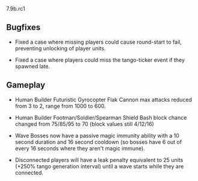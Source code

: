 7.9b.rc1

## Bugfixes

- Fixed a case where missing players could cause round-start to fail, preventing unlocking of player units.

- Fixed a case where players could miss the tango-ticker event if they spawned late.

## Gameplay

- Human Builder Futuristic Gyrocopter Flak Cannon max attacks reduced from 3 to 2, range from 1000 to 600.

- Human Builder Footman/Soldier/Spearman Shield Bash block chance changed from 75/85/95 to 70 (block values still 4/12/16)

- Wave Bosses now have a passive magic immunity ability with a 10 second duration and 16 second cooldown (so bosses have 6 out of every 16 seconds where they aren't magic immune).

- Disconnected players will have a leak penalty equivalent to 25 units (+250% tango generation interval) until a wave starts while they are connected.
